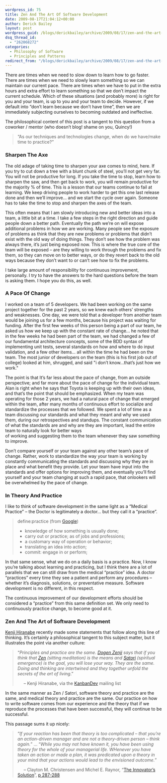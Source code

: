 ```yaml
---
wordpress_id: 75
title: Zen And The Art Of Software Development
date: 2009-08-17T21:04:12+00:00
author: Derick Bailey
layout: post
wordpress_guid: /blogs/derickbailey/archive/2009/08/17/zen-and-the-art-of-software-development.aspx
dsq_thread_id:
  - "262068272"
categories:
  - Philosophy of Software
  - Principles and Patterns
redirect_from: "/blogs/derickbailey/archive/2009/08/17/zen-and-the-art-of-software-development.aspx/"
---
```

There are times when we need to slow down to learn how to go faster. There are times when we need to slowly learn something so we can maintain our current pace. There are times when we have to put in the extra hours and extra effort to learn something so that we don’t impact the current schedule. Which of these situations (and probably more) is right for you and your team, is up to you and your team to decide. However, if we default into “don’t learn because we don’t have time”, then we are immediately subjecting ourselves to becoming outdated and ineffective. 

The philosophical content of this post is a tangent to this question from a coworker / mentor (who doesn’t blog! shame on you, Quincy!)

> “As our techniques and technologies change, when do we have/make time to practice?”

### Sharpen The Axe

The old adage of taking time to sharpen your axe comes to mind, here. If you try to cut down a tree with a blunt chunk of steel, you’ll not get very far. You will not be productive for long. If you take the time to stop, learn how to sharpen the saw, and then get back to work, you will remain productive for the majority % of time. This is a lesson that our teams continue to fail at learning. We keep driving people to work harder to get this one last release done and then we’ll improve… and we start the cycle over again. Someone has to take the time to stop and sharpen the axes of the team. 

This often means that I am slowly introducing new and better ideas into a team, a little bit at a time. I take a few steps in the right direction and guide people down a better path. Eventually the path we’re on will expose additional problems in how we are working. Many people see the exposure of problems as think that they are new problems or problems that didn’t exist with the old way of doing things. They don’t see how the problem was always there, it’s just being exposed now. This is where the true core of the team will be exposed – are they willing to work through the problems and fix them, so they can move on to better ways, or do they revert back to the old ways because they don’t want to or can’t see how to fix the problems.

I take large amount of responsibility for continuous improvement, personally. I try to have the answers to the hard questions before the team is asking them. I hope you do this, as well.

### A Pace Of Change

I worked on a team of 5 developers. We had been working on the same project together for the past 2 years, so we knew each others&#8217; strengths and weaknesses. One day, we were told that a developer from another team would be joining us for a few months, because his project was waiting for funding. After the first few weeks of this person being a part of our team, he asked us how we keep up with the constant rate of change&#8230; he noted that in the few weeks he had been part of the team, we had changed a few of our fundamental architecture concepts, some of the BDD syntax of implementing unit tests, several standards on how and where to do input validation, and a few other items&#8230; all within the time he had been on the team. The most junior of developers on the team (this is his first job out of college) looked at him, shrugged, and said "i don&#8217;t know&#8230;that&#8217;s just how we work."

The point is that It&#8217;s far less about the pace of change, from an outside perspective; and far more about the pace of change for the individual team. Alan is right when he says that Toyota is keeping up with their own ideas, and that&#8217;s the point that should be emphasized. When my team was operating for those 2 years, we had a natural pace of change that emerged within the team, after many months of continuous effort to socialize and standardize the processes that we followed. We spent a lot of time as a team discussing our standards and what they meant and why we used them, during our retrospectives and standups. The constant communication of what the standards are and why are they are important, lead the entire team to naturally look for better ways   
of working and suggesting them to the team whenever they saw something to improve.

Don&#8217;t compare yourself or your team against any other team&#8217;s pace of change. Rather, work to standardize the way your team is working by constantly communicating the standards and discussing why they are in place and what benefit they provide. Let your team have input into the standards and offer options for improving them, and eventually you&#8217;ll find yourself and your team changing at such a rapid pace, that onlookers will be overwhelmed by the pace of change.

### In Theory And Practice

I like to think of software development in the same light as a “Medical Practice” – the Doctor is legitimately a doctor… but they call it a “practice”.

> define:practice (from [Google](http://www.google.com/search?q=define%3A+practice&ie=utf-8&oe=utf-8&aq=t&rls=org.mozilla:en-US:official&client=firefox-a)) 
> 
>   * knowledge of how something is usually done;
>   * carry out or practice; as of jobs and professions;
>   * a customary way of operation or behavior;
>   * translating an idea into action;
>   * commit: engage in or perform;

In that same sense, what we do on a daily basis is a practice. Now, I know you’re talking about learning and practicing, but I think there are a lot of parallels that we can still draw from the medical “practice” idea. A doctor “practices” every time they see a patient and perform any procedures – whether it’s diagnosis, solutions, or preventative measure. Software development is no different, in this respect. 

The continuous improvement of our development efforts should be considered a “practice” from this same definition set. We only need to continuously practice change, to become good at it. 

### Zen And The Art of Software Development

[Kenji Hiranabe](http://twitter.com/hiranabe) recently made some statements that follow along this line of thinking. It’s certainly a philosophical tangent to this subject matter, but it illustrates the point via another culture:

> “_Principles and practice are the same. [Dogen Zenji](http://en.wikipedia.org/wiki/Dogen_Zenji) says that if you think that [Zen](http://en.wikipedia.org/wiki/Zen) (sitting meditation) is the means and [Satori](http://en.wikipedia.org/wiki/Satori) (spiritual emergence) is the goal, you will lose your way. They are the same. Doing and thinking are intertwined and they together unfold the secrets of the art of living_.” 
> 
> &#160;&#160;&#160;&#160; &#8211; Kenji Hiranabe, via the [KanbanDev](http://finance.groups.yahoo.com/group/kanbandev/) mailing list

In the same manner as Zen / Satori, software theory and practice are the same, and medical theory and practice are the same. Our practice on how to write software comes from our experience and the theory that if we reproduce the processes that have been successful, they will continue to be successful. 

This passage sums it up nicely:

> “_If your reaction has been that theory is too complicated – that you’re an action-driven manager and are not a theory-driven person – think again._” … “_While you may not have known it, you have been using theory for the whole of your managerial life. WHenever you have taken an action or made a plan, it was predicated upon a theory in your mind that your actions would lead to the envisioned outcome._”
> 
> &#160;&#160;&#160;&#160; &#8211; Clayton M. Christensen and Michel E. Raynor, “[The Innovator’s Solution](http://www.amazon.com/Innovators-Solution-Creating-Sustaining-Successful/dp/1578518520)”, [p 287-288](http://books.google.com/books?id=ZUsn9uIgkAUC&lpg=PP1&dq=the%20innovator's%20solution&pg=PA287#v=onepage&q=theory&f=false)